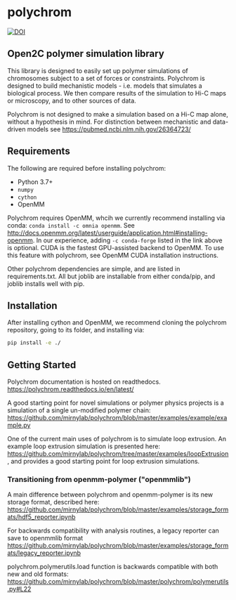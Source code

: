 # polychrom

[![DOI](https://zenodo.org/badge/178608195.svg)](https://zenodo.org/badge/latestdoi/178608195)

## Open2C polymer simulation library

This library is designed to easily set up polymer simulations of chromosomes subject to a set of forces or constraints. 
Polychrom is designed to build mechanistic models - i.e. models that simulates a biological process. 
We then compare results of the simulation to Hi-C maps or microscopy, and to other sources of data. 

Polychrom is not designed to make a simulation based on a Hi-C map alone, without a hypothesis in mind. 
For distinction between mechanistic and data-driven models see https://pubmed.ncbi.nlm.nih.gov/26364723/ 

## Requirements

The following are required before installing polychrom:

* Python 3.7+
* `numpy`
* `cython`
* OpenMM

Polychrom requires OpenMM, whcih we currently recommend installing via conda: ``conda install -c omnia openmm``. 
See http://docs.openmm.org/latest/userguide/application.html#installing-openmm. 
In our experience, adding ``-c conda-forge`` listed in the link above is optional. 
CUDA is the fastest GPU-assisted backend to OpenMM. To use this feature with polychrom, see OpenMM CUDA installation instructions. 

Other polychrom dependencies are simple, and are listed in requirements.txt. 
All but joblib are installable from either conda/pip, and joblib installs well with pip. 


## Installation

After installing cython and OpenMM, we recommend cloning the polychrom repository, going to its folder, and installing via:
```sh
pip install -e ./
```

## Getting Started 
Polychrom documentation is hosted on readthedocs. 
https://polychrom.readthedocs.io/en/latest/

A good starting point for novel simulations or polymer physics projects is a simulation of a single un-modified polymer chain:  
https://github.com/mirnylab/polychrom/blob/master/examples/example/example.py

One of the current main uses of polychrom is to simulate loop extrusion. An example loop extrusion simulation is presented here:
https://github.com/mirnylab/polychrom/tree/master/examples/loopExtrusion, and provides a good starting point for loop extrusion simulations. 


### Transitioning from openmm-polymer ("openmmlib")
A main difference between polychrom and openmm-polymer is its new storage format, described here:
https://github.com/mirnylab/polychrom/blob/master/examples/storage_formats/hdf5_reporter.ipynb

For backwards compatibility with analysis routines, a legacy reporter can save to openmmlib format 
https://github.com/mirnylab/polychrom/blob/master/examples/storage_formats/legacy_reporter.ipynb

polychrom.polymerutils.load function is backwards compatible with both new and old formats: https://github.com/mirnylab/polychrom/blob/master/polychrom/polymerutils.py#L22
